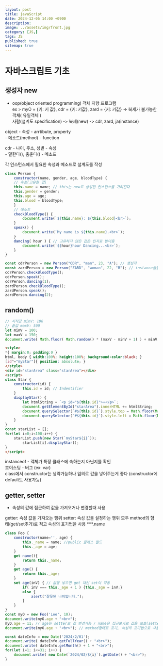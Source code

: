 ```yaml
---
layout: post
title: javaScript
date: 2024-12-06 14:00 +0900
description: 
image: ../assets/img/front.jpg
category: [JS,]
tags: JS
published: true
sitemap: true
---
```


# 자바스크립트 기초   

## 생성자 new

* oop(object oriented programming) 객체 지향 프로그램    
ex > myO = {키: 키 값}, cdr = {키: 키값}, zard = {키: 키값} -> 복제가 불가능한 객체( 유일객체 )    
사람(설계도 specification)    -> 복제(new)    -> cdr, zard, ja(instance)    

object - 속성 - arrtibute, property    
       - 메소드(method) - function     

cdr     - 나이, 주소, 성별 - 속성    
        - 말한다(), 춤춘다() - 메소드    

각 인스턴스에서 필요한 속성과 메소드로 설계도를 작성    

````javascript
class Person {
	constructor(name, gender, age, bloodType) {
    // 속성(고유한 값)
    this.name = name; // this는 new로 생성된 인스턴스를 가리킨다
    this.gender = gender;
    this.age = age;
    this.blood = bloodType;
    }
    // 메소드
    checkBloodType() {
    	document.write(`${this.name}: ${this.blood}<br>`);
    }
    speak() { 
    	document.write(`My name is ${this.name}.<br>`);
    }
    dancing( hour ) { // 고유하지 않은 값은 인자로 받아옴
    	document.write(`${hour}hour Dancing...<br>`);
    }
} 

const cdrPerson = new Person("CDR", "man", 23, "A"); // 생성자
const zardPerson = new Person("ZARD", "woman", 22, "B"); // instance들을 siblings라고 보긴 어렵다
cdrPerson.checkBloodType();
cdrPerson.speak();
cdrPerson.dancing(1);
zardPerson.checkBloodType();
zardPerson.speak();
zardPerson.dancing(2);
````

## random()

````javascript
// 시작값 minV: 100
// 끝값 maxV: 500
let minV = 100;
let maxV = 150;
document.write( Math.floor( Math.random() * (maxV - minV + 1) ) + minV + "<br>" );
````

````html
<style>
*{ margin:0; padding:0 }
html, body { width:100%; height:100%; background-color:black; }
[id^="myStar"]{ position: absolute; }
</style>
<div id="starArea" class="starArea"></div>
<script>
class Star {
	constructor(id) {
    	this.id = id; // Indentifier
    }
    displayStar() {
    	let htmlString = `<p id="${this.id}">⭐</p>`;
        document.getElementById("starArea").innerHTML += htmlString;
        document.querySelector(`#${this.id}`).style.top = Math.floor(Math.random() * 96) + '%';
        document.querySelector(`#${this.id}`).style.left = Math.floor(Math.random() * 96) + '%';
    }
}
const starList = [];
for(let i=0;i<100;i++) {
	starList.push(new Star(`myStar${i}`));
        starList[i].displayStar();
}
</script>
````

instanceof - 객체가 특정 클래스에 속하는지 아닌지를 확인    
호이스팅 - 버그 (ex: var)    
class에서 constructor는 생략가능하나 임의로 값을 넣어주는게 좋다 (constructor에 default도 사용가능)    

## getter, setter

- 속성의 값에 접근하여 값을 가져오거나 변경할때 사용

getter: 속성 값을 가져오는 행위
setter: 속성 값을 설정하는 행위
모두 method의 형태(get/set추가)로 적고 속성의 표기법을 사용 ***.name

````javascript
class Foo {
	constructor(name='', age) {
        this._name = name; //public 클래스 필드
        this._age = age;
    }
    get name(){
    	return this._name;
    }
    get age() {
    	return this._age;
    }
    set age(inV) { // 값을 넣으면 get 대신 set이 작동
    	if( inV === this._age + 1 ) {this._age = inV;}
    	else {
        	alert("잘못된 나이입니다.");
        }
    }
}
const myO = new Foo('Lee', 10);
document.write(myO.age + "<br>");
myO.age = 11; // age는 setter로 값 변경가능 / name은 접근불가로 값을 보호(setter설정안함)
document.write(myO.age + "<br>"); // method형태로 표기, 속성의 표기법으로 사용
````

````javascript
const dateInfo = new Date('2024/2/01');
document.write( dateInfo.getFullYear() + "<br>");
document.write( dateInfo.getMonth() + 1 + "<br>");
for(let i=1; i<=31; i++) {
	document.write( new Date(`2024/02/${i}`).getDate() + "<br>");
}
````